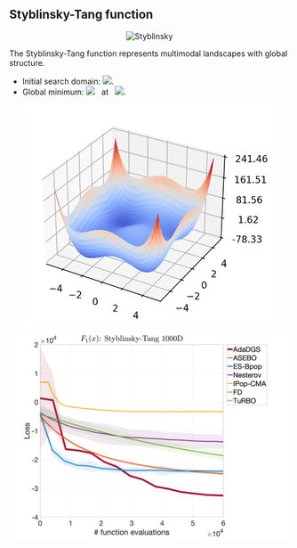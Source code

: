 ## Styblinsky-Tang function

<div align="center"> <img src="https://latex.codecogs.com/svg.latex?&space;f(\mathbf{x})=\frac{1}{2}\sum_{i=1}^d(x_i^4-16x_i^2+5x_i)." title="Styblinsky" /> </div>

The Styblinsky-Tang function represents multimodal landscapes with global structure. 
- Initial search domain: <img src="https://latex.codecogs.com/svg.latex?&space;\mathbf{x}\in[-5,5]^d" title=" "/>.
- Global minimum: <img src="https://latex.codecogs.com/svg.latex?&space;f(\mathbf{x}_{opt})=-39.166d " title=" "/> &nbsp; at &nbsp; <img src="https://latex.codecogs.com/svg.latex?&space;\mathbf{x}_{opt}=(-2.903534,\cdots,-2.903534) " title=" "/>.

<div align="center"> 
  <img src="image/Styblinsky.jpg" alt="Styblinsky" height="400"/> 
  <img src="image/styb_error_plot.jpg" alt="error" height="380"/>
</div>


